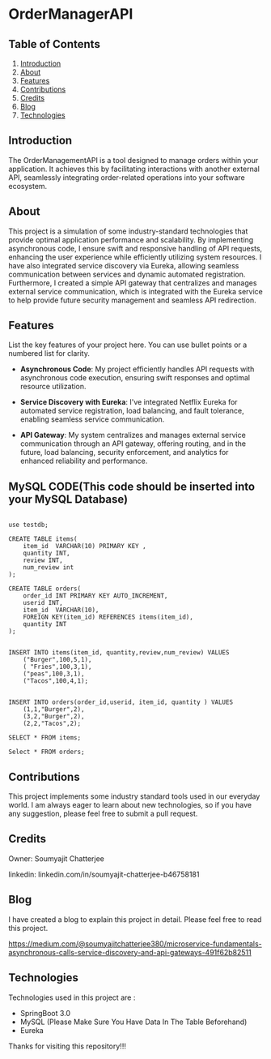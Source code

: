 # OrderManagerAPI

## Table of Contents
1. [Introduction](#introduction)
2. [About](#about)
3. [Features](#features)
4. [Contributions](#contributions)
5. [Credits](#credits)
6. [Blog](#blog)
7. [Technologies](#technologies)

## Introduction
The OrderManagementAPI is a tool designed to manage orders within your application. It achieves this by facilitating interactions with another external API, seamlessly integrating order-related operations into your software ecosystem.

## About
This project is a simulation of some industry-standard technologies that provide optimal application performance and scalability. By implementing asynchronous code, I ensure swift and responsive handling of API requests, enhancing the user experience while efficiently utilizing system resources. I have also integrated service discovery via Eureka, allowing seamless communication between services and dynamic automated registration. Furthermore, I created a simple API gateway that centralizes and manages external service communication, which is integrated with the Eureka service to help provide future security management and seamless API redirection.
## Features
List the key features of your project here. You can use bullet points or a numbered list for clarity.

- **Asynchronous Code**: My project efficiently handles API requests with asynchronous code execution, ensuring swift responses and optimal resource utilization.

- **Service Discovery with Eureka**: I've integrated Netflix Eureka for automated service registration, load balancing, and fault tolerance, enabling seamless service communication.

- **API Gateway**: My system centralizes and manages external service communication through an API gateway, offering routing,  and in the future, load balancing, security enforcement, and analytics for enhanced reliability and performance.


## MySQL CODE(This code should be inserted into your MySQL Database)
```

use testdb;

CREATE TABLE items(
	item_id  VARCHAR(10) PRIMARY KEY ,
    quantity INT,
    review INT,
	num_review int
);

CREATE TABLE orders(
	order_id INT PRIMARY KEY AUTO_INCREMENT,
    userid INT,
    item_id  VARCHAR(10),
	FOREIGN KEY(item_id) REFERENCES items(item_id),
    quantity INT
);


INSERT INTO items(item_id, quantity,review,num_review) VALUES
	("Burger",100,5,1),
    ( "Fries",100,3,1),
    ("peas",100,3,1),
    ("Tacos",100,4,1);
    
    
INSERT INTO orders(order_id,userid, item_id, quantity ) VALUES
	(1,1,"Burger",2),
    (3,2,"Burger",2),
    (2,2,"Tacos",2);
    
SELECT * FROM items;

Select * FROM orders;

```


## Contributions
This project implements some industry standard tools used in our everyday world. I am always eager to learn about new technologies, so if you have any suggestion, please feel free to submit a pull request.

## Credits
Owner: Soumyajit Chatterjee

linkedin: linkedin.com/in/soumyajit-chatterjee-b46758181


## Blog
I have created a blog to explain this project in detail. Please feel free to read this project.

https://medium.com/@soumyajitchatterjee380/microservice-fundamentals-asynchronous-calls-service-discovery-and-api-gateways-491f62b82511


## Technologies
Technologies used in this project are :

- SpringBoot 3.0
- MySQL (Please Make Sure You Have Data In The Table Beforehand)
- Eureka

Thanks for visiting this repository!!!
